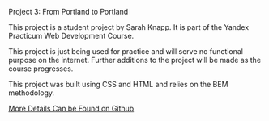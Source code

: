 Project 3: From Portland to Portland

This project is a student project by Sarah Knapp. It is part of the Yandex Practicum Web Development Course.

This project is just being used for practice and will serve no functional purpose on the internet. Further additions to the project will be made as the course progresses.

This project was built using CSS and HTML and relies on the BEM methodology.

[More Details Can be Found on Github](https://github.com/SarahKnapp/web_project_3)
